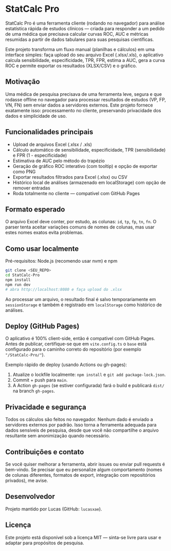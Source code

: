 # StatCalc Pro

StatCalc Pro é uma ferramenta cliente (rodando no navegador) para análise estatística rápida de estudos clínicos — criada para responder a um pedido de uma médica que precisava calcular curvas ROC, AUC e métricas resumidas a partir de dados tabulares para suas pesquisas científicas.

Este projeto transforma um fluxo manual (planilhas e cálculos) em uma interface simples: faça upload do seu arquivo Excel (.xlsx/.xls), o aplicativo calcula sensibilidade, especificidade, TPR, FPR, estima a AUC, gera a curva ROC e permite exportar os resultados (XLSX/CSV) e o gráfico.

Motivação
---------
Uma médica de pesquisa precisava de uma ferramenta leve, segura e que rodasse offline no navegador para processar resultados de estudos (VP, FP, VN, FN) sem enviar dados a servidores externos. Este projeto fornece exatamente isso: processamento no cliente, preservando privacidade dos dados e simplicidade de uso.

Funcionalidades principais
-------------------------
- Upload de arquivos Excel (.xlsx / .xls)
- Cálculo automático de sensibilidade, especificidade, TPR (sensibilidade) e FPR (1 - especificidade)
- Estimativa de AUC pelo método do trapézio
- Geração de gráfico ROC interativo (com tooltip) e opção de exportar como PNG
- Exportar resultados filtrados para Excel (.xlsx) ou CSV
- Histórico local de análises (armazenado em localStorage) com opção de remover entradas
- Roda totalmente no cliente — compatível com GitHub Pages

Formato esperado
----------------
O arquivo Excel deve conter, por estudo, as colunas: `id`, `tp`, `fp`, `tn`, `fn`. O parser tenta aceitar variações comuns de nomes de colunas, mas usar estes nomes exatos evita problemas.

Como usar localmente
--------------------
Pré-requisitos: Node.js (recomendo usar nvm) e npm

```bash
git clone <SEU_REPO>
cd StatCalc-Pro
npm install
npm run dev
# abra http://localhost:8080 e faça upload do .xlsx
```

Ao processar um arquivo, o resultado final é salvo temporariamente em `sessionStorage` e também é registrado em `localStorage` como histórico de análises.

Deploy (GitHub Pages)
---------------------
O aplicativo é 100% client-side, então é compatível com GitHub Pages. Antes de publicar, certifique-se que em `vite.config.ts` o `base` está configurado para o caminho correto do repositório (por exemplo `"/StatCalc-Pro/"`).

Exemplo rápido de deploy (usando Actions ou gh-pages):

1. Atualize o lockfile localmente: `npm install` e `git add package-lock.json`.
2. Commit + push para `main`.
3. A Action `gh-pages` (se estiver configurada) fará o build e publicará `dist/` na branch `gh-pages`.

Privacidade e segurança
----------------------
Todos os cálculos são feitos no navegador. Nenhum dado é enviado a servidores externos por padrão. Isso torna a ferramenta adequada para dados sensíveis de pesquisa, desde que você não compartilhe o arquivo resultante sem anonimização quando necessário.

Contribuições e contato
-----------------------
Se você quiser melhorar a ferramenta, abrir issues ou enviar pull requests é bem-vindo. Se precisar que eu personalize algum comportamento (nomes de colunas diferentes, formatos de export, integração com repositórios privados), me avise.

Desenvolvedor
-------------
Projeto mantido por Lucas (GitHub: `lucasxae`).

Licença
-------
Este projeto está disponível sob a licença MIT — sinta-se livre para usar e adaptar para propósitos de pesquisa.

